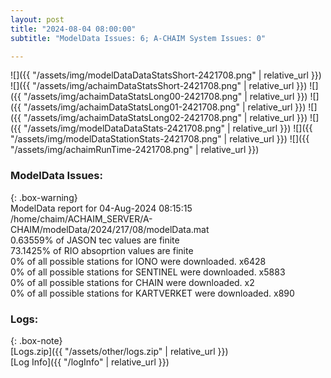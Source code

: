 ```yaml
---
layout: post
title: "2024-08-04 08:00:00"
subtitle: "ModelData Issues: 6; A-CHAIM System Issues: 0"

---
```


![]({{ "/assets/img/modelDataDataStatsShort-2421708.png" | relative_url }})
![]({{ "/assets/img/achaimDataStatsShort-2421708.png" | relative_url }})
![]({{ "/assets/img/achaimDataStatsLong00-2421708.png" | relative_url }})
![]({{ "/assets/img/achaimDataStatsLong01-2421708.png" | relative_url }})
![]({{ "/assets/img/achaimDataStatsLong02-2421708.png" | relative_url }})
![]({{ "/assets/img/modelDataDataStats-2421708.png" | relative_url }})
![]({{ "/assets/img/modelDataStationStats-2421708.png" | relative_url }})
![]({{ "/assets/img/achaimRunTime-2421708.png" | relative_url }})


### ModelData Issues:  
  
{: .box-warning}  
 ModelData report for 04-Aug-2024 08:15:15   
 /home/chaim/ACHAIM_SERVER/A-CHAIM/modelData/2024/217/08/modelData.mat   
 0.63559% of JASON tec values are finite   
 73.1425% of RIO absoprtion values are finite   
 0% of all possible stations for IONO were downloaded. x6428   
 0% of all possible stations for SENTINEL were downloaded. x5883   
 0% of all possible stations for CHAIN were downloaded. x2   
 0% of all possible stations for KARTVERKET were downloaded. x890   
  


### Logs:  
  
{: .box-note}  
[Logs.zip]({{ "/assets/other/logs.zip" | relative_url }})  
[Log Info]({{ "/logInfo" | relative_url }})  
